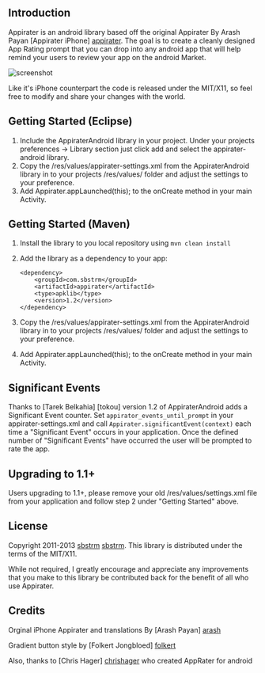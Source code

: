 Introduction
------------
Appirater is an android library based off the original Appirater By Arash Payan [Appirater iPhone] [appirater]. The goal is to 
create a cleanly designed App Rating prompt that you can drop into any android app that will help remind your users to 
review your app on the android Market.

![screenshot](https://raw.github.com/sbstrm/appirater-android/development/screenshot.png)

Like it's iPhone counterpart the code is released under the MIT/X11, so feel free to modify and share your changes with 
the world.

Getting Started (Eclipse)
-------------------------
1. Include the AppiraterAndroid library in your project.  Under your projects preferences -> Library section just click add and select the appirater-android library. 
2. Copy the /res/values/appirater-settings.xml from the AppiraterAndroid library in to your projects /res/values/ folder and adjust the settings to your preference.
3. Add Appirater.appLaunched(this); to the onCreate method in your main Activity.

Getting Started (Maven)
-----------------------
1. Install the library to you local repository using `mvn clean install`
2. Add the library as a dependency to your app:

	```
	<dependency>
	    <groupId>com.sbstrm</groupId>
	    <artifactId>appirater</artifactId>
	    <type>apklib</type>
	    <version>1.2</version>
	</dependency>
	```

3. Copy the /res/values/appirater-settings.xml from the AppiraterAndroid library in to your projects /res/values/ folder and adjust the settings to your preference.
4. Add Appirater.appLaunched(this); to the onCreate method in your main Activity.

Significant Events
------------------
Thanks to [Tarek Belkahia] [tokou] version 1.2 of AppiraterAndroid adds a Significant Event counter.  Set ```appirator_events_until_prompt``` in your appirater-settings.xml and call ```Appirater.significantEvent(context)``` each time a "Significant Event" occurs in your application.  Once the defined number of "Significant Events" have occurred the user will be prompted to rate the app.

Upgrading to 1.1+
----------------
Users upgrading to 1.1+, please remove your old /res/values/settings.xml file from your application and follow step 2 under "Getting Started" above.

License
-------
Copyright 2011-2013 [sbstrm] [sbstrm].
This library is distributed under the terms of the MIT/X11.

While not required, I greatly encourage and appreciate any improvements that you make
to this library be contributed back for the benefit of all who use Appirater.

Credits
-------
Orginal iPhone Appirater and translations By [Arash Payan] [arash]

Gradient button style by [Folkert Jongbloed] [folkert]

Also, thanks to [Chris Hager] [chrishager] who created AppRater for android

[appirater]: https://github.com/arashpayan/appirater/
[sbstrm]: http://sbstrm.co.jp
[arash]: http://arashpayan.com/
[folkert]: http://www.dibbus.com/2011/02/gradient-buttons-for-android/
[chrishager]: https://github.com/metachris/android-apprater
